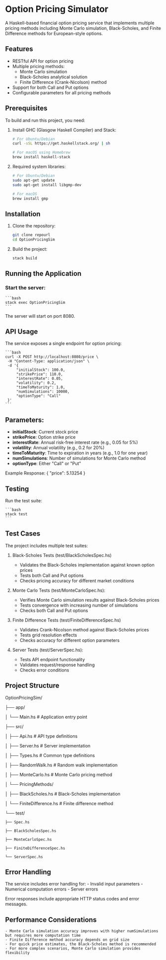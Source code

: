 # Option Pricing Simulator

A Haskell-based financial option pricing service that implements multiple pricing methods including Monte Carlo simulation, Black-Scholes, and Finite Difference methods for European-style options.

## Features

- RESTful API for option pricing
- Multiple pricing methods:
  - Monte Carlo simulation
  - Black-Scholes analytical solution
  - Finite Difference (Crank-Nicolson) method
- Support for both Call and Put options
- Configurable parameters for all pricing methods

## Prerequisites

To build and run this project, you need:

1. Install GHC (Glasgow Haskell Compiler) and Stack:
   ```bash
   # For Ubuntu/Debian
   curl -sSL https://get.haskellstack.org/ | sh

   # For macOS using Homebrew
   brew install haskell-stack

2. Required system libraries: 
    ```bash
    # For Ubuntu/Debian
    sudo apt-get update
    sudo apt-get install libgmp-dev

    # For macOS
    brew install gmp

## Installation

1. Clone the repository:
    ```bash
    git clone repourl
    cd OptionPricingSim

2. Build the project:
    ```bash
    stack build

## Running the Application

### Start the server:
    ```bash
    stack exec OptionPricingSim
    ```

The server will start on port 8080.

## API Usage
The service exposes a single endpoint for option pricing:

    ```bash
    curl -X POST http://localhost:8080/price \
     -H "Content-Type: application/json" \
     -d '{
         "initialStock": 100.0,
         "strikePrice": 110.0,
         "interestRate": 0.05,
         "volatility": 0.2,
         "timeToMaturity": 1.0,
         "numSimulations": 10000,
         "optionType": "Call"
     }'
    ```
## Parameters:
- **initialStock**: Current stock price
- **strikePrice**: Option strike price
- **interestRate**: Annual risk-free interest rate (e.g., 0.05 for 5%)
- **volatility**: Annual volatility (e.g., 0.2 for 20%)
- **timeToMaturity**: Time to expiration in years (e.g., 1.0 for one year)
- **numSimulations**: Number of simulations for Monte Carlo method
- **optionType**: Either "Call" or "Put"

Example Response:
{
    "price": 5.13254
}

## Testing

Run the test suite:

    ```bash
    stack test
    ```

## Test Cases
The project includes multiple test suites:

1. Black-Scholes Tests (test/BlackScholesSpec.hs)
    - Validates the Black-Scholes implementation against known option prices
    - Tests both Call and Put options
    - Checks pricing accuracy for different market conditions

2. Monte Carlo Tests (test/MonteCarloSpec.hs):
    - Verifies Monte Carlo simulation results against Black-Scholes prices
    - Tests convergence with increasing number of simulations
    - Checks both Call and Put options

3. Finite Difference Tests (test/FiniteDifferenceSpec.hs)
    - Validates Crank-Nicolson method against Black-Scholes prices
    - Tests grid resolution effects
    - Checks accuracy for different option parameters

4. Server Tests (test/ServerSpec.hs):
    - Tests API endpoint functionality
    - Validates request/response handling
    - Checks error conditions

## Project Structure

OptionPricingSim/

├── app/

│   └── Main.hs             # Application entry point

├── src/

│   ├── Api.hs             # API type definitions

│   ├── Server.hs          # Server implementation

│   ├── Types.hs           # Common type definitions

│   ├── RandomWalk.hs      # Random walk implementation

│   ├── MonteCarlo.hs      # Monte Carlo pricing method

│   └── PricingMethods/

│       ├── BlackScholes.hs    # Black-Scholes implementation

│       └── FiniteDifference.hs # Finite difference method

└── test/

    ├── Spec.hs

    ├── BlackScholesSpec.hs

    ├── MonteCarloSpec.hs

    ├── FiniteDifferenceSpec.hs

    └── ServerSpec.hs

## Error Handling
The service includes error handling for:
    - Invalid input parameters
    - Numerical computation errors
    - Server errors

Error responses include appropriate HTTP status codes and error messages.

## Performance Considerations
    - Monte Carlo simulation accuracy improves with higher numSimulations but requires more computation time
    - Finite Difference method accuracy depends on grid size
    - For quick price estimates, the Black-Scholes method is recommended
    - For more complex scenarios, Monte Carlo simulation provides flexibility


